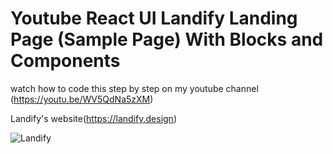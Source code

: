 # Youtube React UI Landify Landing Page (Sample Page) With Blocks and Components

watch how to code this step by step on my youtube channel (https://youtu.be/WV5QdNa5zXM)

Landify's website(https://landify.design)

![Landify](https://user-images.githubusercontent.com/19800339/148543118-0aa277ea-44cd-4a63-8b1c-5b2e6c4204a3.png)
